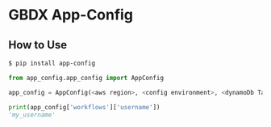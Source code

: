 # GBDX App-Config

How to Use
----------


```bash
$ pip install app-config
```

```python
from app_config.app_config import AppConfig

app_config = AppConfig(<aws region>, <config environment>, <dynamoDb Table name>)

print(app_config['workflows']['username'])
'my_username'
```




